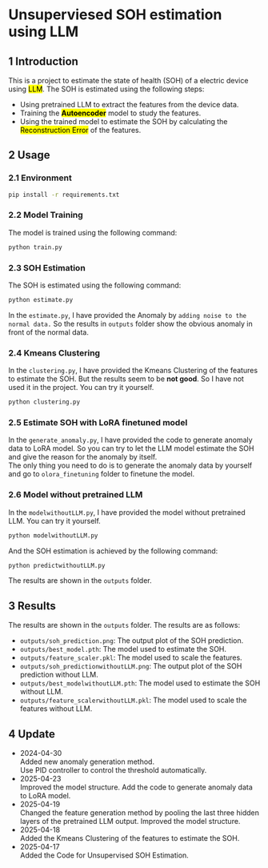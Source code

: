 # Unsuperviesed SOH estimation using LLM

## 1 Introduction  

This is a project to estimate the state of health (SOH) of a electric device using <mark>LLM</mark>. The SOH is estimated using the following steps:  
- Using pretrained LLM to extract the features from the device data.  
- Training the <mark>**Autoencoder**</mark> model to study the features.
- Using the trained model to estimate the SOH by calculating the <mark>Reconstruction Error</mark> of the features.
## 2 Usage
### 2.1 Environment
```bash
pip install -r requirements.txt
```
### 2.2 Model Training  
The model is trained using the following command:
```bash
python train.py
```
### 2.3 SOH Estimation
The SOH is estimated using the following command:
```bash
python estimate.py
```
In the `estimate.py`, I have provided the Anomaly by `adding noise to the normal data.` So the results in `outputs` folder show the obvious anomaly in front of the normal data.
### 2.4 Kmeans Clustering
In the `clustering.py`, I have provided the Kmeans Clustering of the features to estimate the SOH. But the results seem to be **not good**. So I have not used it in the project. You can try it yourself.
```bash
python clustering.py
```
### 2.5 Estimate SOH with LoRA finetuned model
In the `generate_anomaly.py`, I have provided the code to generate anomaly data to LoRA model. So you can try to let the LLM model estimate the SOH and give the reason for the anomaly by itself.  
The only thing you need to do is to generate the anomaly data by yourself and go to `olora_finetuning` folder to finetune the model.
### 2.6 Model without pretrained LLM
In the `modelwithoutLLM.py`, I have provided the model without pretrained LLM. You can try it yourself.
```bash
python modelwithoutLLM.py
```
And the SOH estimation is achieved by the following command:
```bash
python predictwithoutLLM.py
```
The results are shown in the `outputs` folder.

## 3 Results
The results are shown in the `outputs` folder. The results are as follows:
- `outputs/soh_prediction.png`: The output plot of the SOH prediction.
- `outputs/best_model.pth`: The model used to estimate the SOH.
- `outputs/feature_scaler.pkl`: The model used to scale the features.
- `outputs/soh_predictionwithoutLLM.png`: The output plot of the SOH prediction without LLM.
- `outputs/best_modelwithoutLLM.pth`: The model used to estimate the SOH without LLM.
- `outputs/feature_scalerwithoutLLM.pkl`: The model used to scale the features without LLM. 

## 4 Update
- 2024-04-30  
Added new anomaly generation method.  
Use PID controller to control the threshold automatically.
- 2025-04-23  
Improved the model structure. Add the code to generate anomaly data to LoRA model.
- 2025-04-19  
Changed the feature generation method by pooling the last three hidden layers of the pretrained LLM output. Improved the model structure.
- 2025-04-18  
Added the Kmeans Clustering of the features to estimate the SOH.
- 2025-04-17  
Added the Code for Unsupervised SOH Estimation.